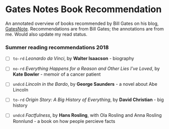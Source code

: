 Gates Notes Book Recommendation
===============================

An annotated overview of books recommended by Bill Gates on his blog, [GatesNote](https://www.gatesnotes.com/Books#All). 
Recommendations are from Bill Gates; the annotations are from me. Would also update my read status. 


### Summer reading recommendations 2018

- [ ] `to-rd` *Leonardo da Vinci*, by **Walter Isaacson** - biography
- [ ] `no-rd` *Everything Happens for a Reason and Other Lies I’ve Loved*, by **Kate Bowler** - memoir of a cancer patient 
- [ ] `undcd` *Lincoln in the Bardo*, by **George Saunders** - a novel about Abe Lincoln
- [ ] `to-rd` *Origin Story: A Big History of Everything*, by **David Christian** - big history
- [ ] `undcd` *Factfulness*, by **Hans Rosling**, with Ola Rosling and Anna Rosling Ronnlund - a book on how people percieve facts

